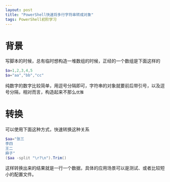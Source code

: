 ```yaml
---
layout: post
title: "PowerShell快速将多行字符串转成对象"
tags: PowerShell初阶学习
---
```

# 背景
写脚本的时候，总有临时想构造一堆数组的时候，正经的一个数组是下面这样的
```powershell
$a=1,2,3,4,5
$a="aa","bb","cc"
```
纯数字的数字比较简单，用逗号分隔即可，字符串的对象就要前后带引号，以及逗号分隔，相对而言，构造起来不那么`优雅`

# 转换
可以使用下面这种方式，快速转换这种关系
```powershell
$aa="张三
李四
王二
麻子"
($aa -split "\r?\n").Trim()
```
这样转换出来的结果就是一行一个数据，具体的应用场景可以是测试、或者比较短小的配置文件。
